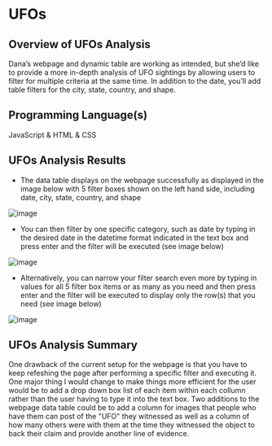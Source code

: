 # UFOs

## Overview of UFOs Analysis
Dana’s webpage and dynamic table are working as intended, but she’d like to provide a more in-depth analysis of UFO sightings by allowing users to filter for multiple criteria at the same time. In addition to the date, you’ll add table filters for the city, state, country, and shape.

## Programming Language(s)
JavaScript & HTML & CSS

## UFOs Analysis Results

- The data table displays on the webpage successfully as displayed in the image below with 5 filter boxes shown on the left hand side, including date, city, state, country, and shape

![image](https://user-images.githubusercontent.com/70483866/99156647-29957300-2688-11eb-99aa-206537eb5a9e.png)

- You can then filter by one specific category, such as date by typing in the desired date in the datetime format indicated in the text box and press enter and the filter will be executed (see image below)

![image](https://user-images.githubusercontent.com/70483866/99156598-d0c5da80-2687-11eb-9a84-863855957971.png)

- Alternatively, you can narrow your filter search even more by typing in values for all 5 filter box items or as many as you need and then press enter and the filter will be executed to display only the row(s) that you need (see image below)

![image](https://user-images.githubusercontent.com/70483866/99156629-07035a00-2688-11eb-9717-21a2a20fe017.png)

      
## UFOs Analysis Summary

One drawback of the current setup for the webpage is that you have to keep refeshing the page after performing a specific filter and executing it. One major thing I would change to make things more efficient for the user would be to add a drop down box list of each item within each collumn rather than the user having to type it into the text box. Two additions to the webpage data table could be to add a column for images that people who have them can post of the "UFO" they witnessed as well as a column of how many others were with them at the time they witnessed the object to back their claim and provide another line of evidence.
